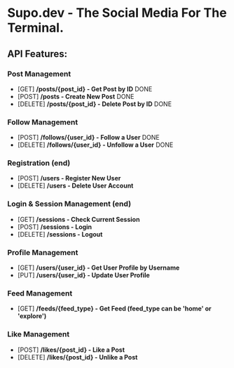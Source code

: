 # Supo.dev - The Social Media For The Terminal.

## API Features:

### Post Management

- [GET] **/posts/{post_id} - Get Post by ID** DONE
- [POST] **/posts - Create New Post** DONE
- [DELETE] **/posts/{post_id} - Delete Post by ID** DONE

### Follow Management

- [POST] **/follows/{user_id} - Follow a User** DONE
- [DELETE] **/follows/{user_id} - Unfollow a User** DONE

### Registration (end)
- [POST] **/users - Register New User**
- [DELETE] **/users - Delete User Account**

### Login & Session Management (end)
- [GET] **/sessions - Check Current Session**
- [POST] **/sessions - Login**
- [DELETE] **/sessions - Logout**

### Profile Management

- [GET] **/users/{user_id} - Get User Profile by Username**
- [PUT] **/users/{user_id} - Update User Profile**

### Feed Management

- [GET] **/feeds/{feed_type} - Get Feed (feed_type can be 'home' or 'explore')**

### Like Management

- [POST] **/likes/{post_id} - Like a Post**
- [DELETE] **/likes/{post_id} - Unlike a Post**
